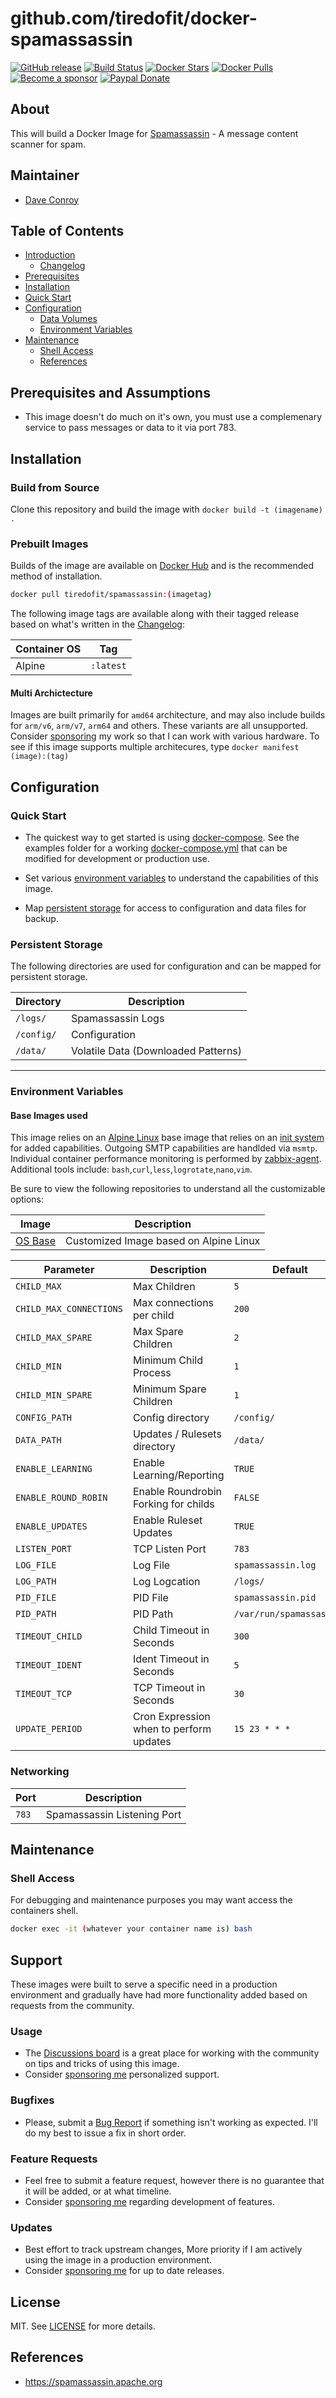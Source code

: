 # github.com/tiredofit/docker-spamassassin

[![GitHub release](https://img.shields.io/github/v/tag/tiredofit/docker-spamassassin?style=flat-square)](https://github.com/tiredofit/docker-spamassassin/releases/latest)
[![Build Status](https://img.shields.io/github/workflow/status/tiredofit/docker-spamassassin/build?style=flat-square)](https://github.com/tiredofit/docker-spamassassin/actions?query=workflow%3Abuild)
[![Docker Stars](https://img.shields.io/docker/stars/tiredofit/spamassassin.svg?style=flat-square&logo=docker)](https://hub.docker.com/r/tiredofit/spamassassin/)
[![Docker Pulls](https://img.shields.io/docker/pulls/tiredofit/spamassassin.svg?style=flat-square&logo=docker)](https://hub.docker.com/r/tiredofit/spamassassin/)
[![Become a sponsor](https://img.shields.io/badge/sponsor-tiredofit-181717.svg?logo=github&style=flat-square)](https://github.com/sponsors/tiredofit)
[![Paypal Donate](https://img.shields.io/badge/donate-paypal-00457c.svg?logo=paypal&style=flat-square)](https://www.paypal.me/tiredofit)


## About

This will build a Docker Image for [Spamassassin](https://spamassassin.apache.org) - A message content scanner for spam.
## Maintainer

- [Dave Conroy](https://github.com/tiredofit/)

## Table of Contents

- [Introduction](#introduction)
    - [Changelog](CHANGELOG.md)
- [Prerequisites](#prerequisites)
- [Installation](#installation)
- [Quick Start](#quick-start)
- [Configuration](#configuration)
    - [Data Volumes](#data-volumes)
    - [Environment Variables](#environmentvariables)
- [Maintenance](#maintenance)
    - [Shell Access](#shell-access)
   - [References](#references)

## Prerequisites and Assumptions

- This image doesn't do much on it's own, you must use a complemenary service to pass messages or data to it via port 783.

## Installation
### Build from Source
Clone this repository and build the image with `docker build -t (imagename) .`

### Prebuilt Images
Builds of the image are available on [Docker Hub](https://hub.docker.com/r/tiredofit/spamassassin) and is the recommended method of installation.

```bash
docker pull tiredofit/spamassassin:(imagetag)
```
The following image tags are available along with their tagged release based on what's written in the [Changelog](CHANGELOG.md):

| Container OS | Tag       |
| ------------ | --------- |
| Alpine       | `:latest` |

#### Multi Archictecture
Images are built primarily for `amd64` architecture, and may also include builds for `arm/v6`, `arm/v7`, `arm64` and others. These variants are all unsupported. Consider [sponsoring](https://github.com/sponsors/tiredofit) my work so that I can work with various hardware. To see if this image supports multiple architecures, type `docker manifest (image):(tag)`

## Configuration

### Quick Start

* The quickest way to get started is using [docker-compose](https://docs.docker.com/compose/). See the examples folder for a working [docker-compose.yml](examples/docker-compose.yml) that can be modified for development or production use.

* Set various [environment variables](#environment-variables) to understand the capabilities of this image.
* Map [persistent storage](#data-volumes) for access to configuration and data files for backup.
### Persistent Storage

The following directories are used for configuration and can be mapped for persistent storage.

| Directory  | Description                         |
| ---------- | ----------------------------------- |
| `/logs/`   | Spamassassin Logs                   |
| `/config/` | Configuration                       |
| `/data/`   | Volatile Data (Downloaded Patterns) |

* * *
### Environment Variables

#### Base Images used

This image relies on an [Alpine Linux](https://hub.docker.com/r/tiredofit/alpine) base image that relies on an [init system](https://github.com/just-containers/s6-overlay) for added capabilities. Outgoing SMTP capabilities are handlded via `msmtp`. Individual container performance monitoring is performed by [zabbix-agent](https://zabbix.org). Additional tools include: `bash`,`curl`,`less`,`logrotate`,`nano`,`vim`.

Be sure to view the following repositories to understand all the customizable options:

| Image                                                  | Description                            |
| ------------------------------------------------------ | -------------------------------------- |
| [OS Base](https://github.com/tiredofit/docker-alpine/) | Customized Image based on Alpine Linux |

| Parameter               | Description                             | Default                  |
| ----------------------- | --------------------------------------- | ------------------------ |
| `CHILD_MAX`             | Max Children                            | `5`                      |
| `CHILD_MAX_CONNECTIONS` | Max connections per child               | `200`                    |
| `CHILD_MAX_SPARE`       | Max Spare Children                      | `2`                      |
| `CHILD_MIN`             | Minimum Child Process                   | `1`                      |
| `CHILD_MIN_SPARE`       | Minimum Spare Children                  | `1`                      |
| `CONFIG_PATH`           | Config directory                        | `/config/`               |
| `DATA_PATH`             | Updates / Rulesets directory            | `/data/`                 |
| `ENABLE_LEARNING`       | Enable Learning/Reporting               | `TRUE`                   |
| `ENABLE_ROUND_ROBIN`    | Enable Roundrobin Forking for childs    | `FALSE`                  |
| `ENABLE_UPDATES`        | Enable Ruleset Updates                  | `TRUE`                   |
| `LISTEN_PORT`           | TCP Listen Port                         | `783`                    |
| `LOG_FILE`              | Log File                                | `spamassassin.log`       |
| `LOG_PATH`              | Log Logcation                           | `/logs/`                 |
| `PID_FILE`              | PID File                                | `spamassassin.pid`       |
| `PID_PATH`              | PID Path                                | `/var/run/spamassassin/` |
| `TIMEOUT_CHILD`         | Child Timeout in Seconds                | `300`                    |
| `TIMEOUT_IDENT`         | Ident Timeout in Seconds                | `5`                      |
| `TIMEOUT_TCP`           | TCP Timeout in Seconds                  | `30`                     |
| `UPDATE_PERIOD`         | Cron Expression when to perform updates | `15 23 * * *`            |

### Networking

| Port  | Description                 |
| ----- | --------------------------- |
| `783` | Spamassassin Listening Port |

## Maintenance
### Shell Access

For debugging and maintenance purposes you may want access the containers shell.

```bash
docker exec -it (whatever your container name is) bash
```

## Support

These images were built to serve a specific need in a production environment and gradually have had more functionality added based on requests from the community.
### Usage
- The [Discussions board](../../discussions) is a great place for working with the community on tips and tricks of using this image.
- Consider [sponsoring me](https://github.com/sponsors/tiredofit) personalized support.
### Bugfixes
- Please, submit a [Bug Report](issues/new) if something isn't working as expected. I'll do my best to issue a fix in short order.

### Feature Requests
- Feel free to submit a feature request, however there is no guarantee that it will be added, or at what timeline.
- Consider [sponsoring me](https://github.com/sponsors/tiredofit) regarding development of features.

### Updates
- Best effort to track upstream changes, More priority if I am actively using the image in a production environment.
- Consider [sponsoring me](https://github.com/sponsors/tiredofit) for up to date releases.

## License
MIT. See [LICENSE](LICENSE) for more details.

## References

* https://spamassassin.apache.org
